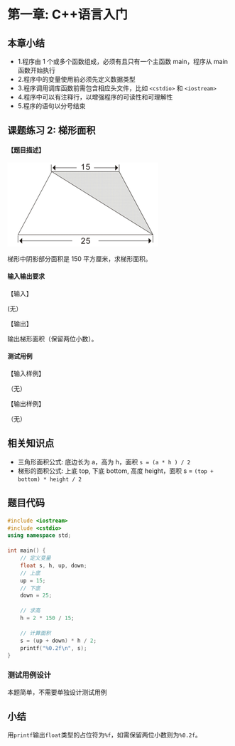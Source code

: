 # 第一章: C++语言入门

## 本章小结

- 1.程序由 1 个或多个函数组成，必须有且只有一个主函数 main，程序从 main 函数开始执行
- 2.程序中的变量使用前必须先定义数据类型
- 3.程序调用调库函数前需包含相应头文件，比如 `<cstdio>` 和 `<iostream>`
- 4.程序中可以有注释行，以增强程序的可读性和可理解性
- 5.程序的语句以分号结束

## 课题练习 2: 梯形面积

#### 【题目描述】

![](/01-一本通//images/01.png)

梯形中阴影部分面积是 150 平方厘米，求梯形面积。

#### 输入输出要求

【输入】

(无）

【输出】

输出梯形面积（保留两位小数）。

#### 测试用例

【输入样例】

（无）

【输出样例】

（无）

## 相关知识点

- 三角形面积公式: 底边长为 a，高为 h，面积 `s = (a * h ) / 2`
- 梯形的面积公式: 上底 top, 下底 bottom, 高度 height，面积 s = `(top + bottom) * height / 2`

## 题目代码

```c++
#include <iostream>
#include <cstdio>
using namespace std;

int main() {
    // 定义变量
    float s, h, up, down;
    // 上底
    up = 15;
    // 下底
    down = 25;

    // 求高
    h = 2 * 150 / 15;

    // 计算面积
    s = (up + down) * h / 2;
    printf("%0.2f\n", s);
}
```

### 测试用例设计

本题简单，不需要单独设计测试用例

## 小结

用`printf`输出`float`类型的占位符为`%f`，如需保留两位小数则为`%0.2f`。
